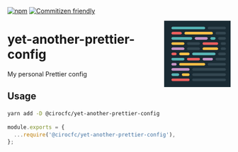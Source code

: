 [![npm](https://img.shields.io/npm/v/@cirocfc/yet-another-prettier-config.svg?style=flat-square)](https://www.npmjs.com/package/@cirocfc/yet-another-prettier-config) [![Commitizen friendly](https://img.shields.io/badge/commitizen-friendly-brightgreen.svg?style=flat-square)](http://commitizen.github.io/cz-cli/)

<img src="https://raw.githubusercontent.com/cirocfc/yet-another/master/packages/yet-another-prettier-config/icons/256.png" width="150px" align="right"/>

# yet-another-prettier-config

My personal Prettier config

## Usage

```sh
yarn add -D @cirocfc/yet-another-prettier-config
```

```js
module.exports = {
  ...require('@cirocfc/yet-another-prettier-config'),
};
```
